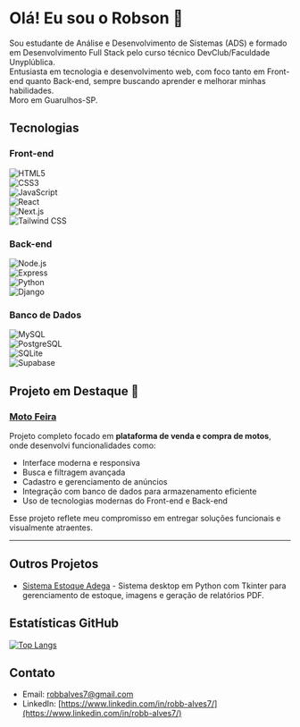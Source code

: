 # Olá! Eu sou o Robson 👋

Sou estudante de Análise e Desenvolvimento de Sistemas (ADS) e formado em Desenvolvimento Full Stack pelo curso técnico DevClub/Faculdade Unyplública.  
Entusiasta em tecnologia e desenvolvimento web, com foco tanto em Front-end quanto Back-end, sempre buscando aprender e melhorar minhas habilidades.  
Moro em Guarulhos-SP.

## Tecnologias

### Front-end  
![HTML5](https://img.shields.io/badge/HTML5-E34F26?style=for-the-badge&logo=html5&logoColor=white)  
![CSS3](https://img.shields.io/badge/CSS3-1572B6?style=for-the-badge&logo=css3&logoColor=white)  
![JavaScript](https://img.shields.io/badge/JavaScript-323330?style=for-the-badge&logo=javascript&logoColor=F7DF1E)  
![React](https://img.shields.io/badge/React-20232A?style=for-the-badge&logo=react&logoColor=61DAFB)  
![Next.js](https://img.shields.io/badge/Next.js-000000?style=for-the-badge&logo=next.js&logoColor=white)  
![Tailwind CSS](https://img.shields.io/badge/Tailwind_CSS-06B6D4?style=for-the-badge&logo=tailwind-css&logoColor=white)

### Back-end  
![Node.js](https://img.shields.io/badge/Node.js-339933?style=for-the-badge&logo=node.js&logoColor=white)  
![Express](https://img.shields.io/badge/Express.js-000000?style=for-the-badge&logo=express&logoColor=white)  
![Python](https://img.shields.io/badge/Python-3776AB?style=for-the-badge&logo=python&logoColor=white)  
![Django](https://img.shields.io/badge/Django-092E20?style=for-the-badge&logo=django&logoColor=white)

### Banco de Dados  
![MySQL](https://img.shields.io/badge/MySQL-4479A1?style=for-the-badge&logo=mysql&logoColor=white)  
![PostgreSQL](https://img.shields.io/badge/PostgreSQL-336791?style=for-the-badge&logo=postgresql&logoColor=white)  
![SQLite](https://img.shields.io/badge/SQLite-003B57?style=for-the-badge&logo=sqlite&logoColor=white)  
![Supabase](https://img.shields.io/badge/Supabase-3ECF8E?style=for-the-badge&logo=supabase&logoColor=white)

## Projeto em Destaque 🚀

### [Moto Feira](https://github.com/RobbAlves/moto-feira)  

Projeto completo focado em **plataforma de venda e compra de motos**, onde desenvolvi funcionalidades como:  
- Interface moderna e responsiva  
- Busca e filtragem avançada  
- Cadastro e gerenciamento de anúncios  
- Integração com banco de dados para armazenamento eficiente  
- Uso de tecnologias modernas do Front-end e Back-end  

Esse projeto reflete meu compromisso em entregar soluções funcionais e visualmente atraentes.

---

## Outros Projetos

- [Sistema Estoque Adega](https://github.com/RobbAlves/estoque-adega) - Sistema desktop em Python com Tkinter para gerenciamento de estoque, imagens e geração de relatórios PDF.  


## Estatísticas GitHub 
[![Top Langs](https://github-readme-stats.vercel.app/api/top-langs/?username=RobbAlves&layout=compact)](https://github.com/RobbAlves)

## Contato

- Email: robbalves7@gmail.com  
- LinkedIn: [https://www.linkedin.com/in/robb-alves7/](https://www.linkedin.com/in/robb-alves7/)
